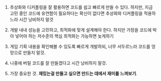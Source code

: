1. 추상화와 디커플링을 잘 활용하면 코드를 쉽고 빠르게 만들 수 있다.
   하지만, 지금 고민 중인 코드에 유연함이 필요하다는 확신이 없다면 추상화와 디커플링을 적용하느라 시간 낭비하지 말것

2. 개발 내내 성능을 고민하고, 최적화에 맞게 설계해야 한다.
   하지만 가정을 코드에 박아 넣어야 하는 저수준의 핵심 최적화는 가능하면 늦게하기

3. 게임 기획 내용을 확인해볼 수 있도록 빠르게 개발하되, 너무 서두르느라 코드를 엉망으로 만들지 말것.

4. 나중에 버릴 코드를 잘 만들겠다고 시간 낭비하지 말것.

5. 가장 중요한 것. **재밌는걸 만들고 싶으면 만드는 데에서 재미를 느껴보기**.
